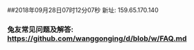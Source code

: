 ##2018年09月28日07时12分07秒 新址: 159.65.170.140
### 兔友常见问题及解答: https://github.com/wanggonging/d/blob/w/FAQ.md

